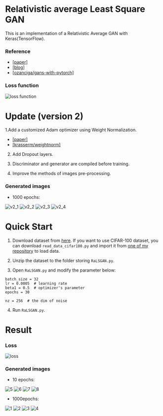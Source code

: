 # Relativistic average Least Square GAN

This is an implementation of a Relativistic Average GAN with Keras(TensorFlow).

### Reference
* [[paper]](https://arxiv.org/abs/1807.00734)
* [[blog]](https://ajolicoeur.wordpress.com/relativisticgan)
* [[ozanciga/gans-with-pytorch]](https://github.com/ozanciga/gans-with-pytorch)

### Loss function
![loss function](https://raw.githubusercontent.com/ImLaoBJie/RaLSGAN/master/images/lossfunction.png "loss function")

# Update (version 2)

1.Add a customized Adam optimizer using Weight Normalization.

* [[paper]](https://arxiv.org/pdf/1704.03971.pdf)
* [[krasserm/weightnorm]](https://github.com/krasserm/weightnorm/tree/master/keras_2)

2. Add Dropout layers.

3. Discriminator and generator are compiled before training.

4. Improve the methods of images pre-processing.

### Generated images

* 1000 epochs:

![v2_1](https://raw.githubusercontent.com/ImLaoBJie/RaLSGAN/master/images/v2_1.png "v2_1") ![v2_2](https://raw.githubusercontent.com/ImLaoBJie/RaLSGAN/master/images/v2_2.png "v2_2") ![v2_3](https://raw.githubusercontent.com/ImLaoBJie/RaLSGAN/master/images/v2_3.png "v2_3") ![v2_4](https://raw.githubusercontent.com/ImLaoBJie/RaLSGAN/master/images/v2_4.png "v2_4")

# Quick Start

1. Download dataset from [here](https://www.kaggle.com/c/generative-dog-images/data).
If you want to use CIFAR-100 dataset, you can download `read_data_cifar100.py` and import it from [one of my repository](https://github.com/ImLaoBJie/yolo3sort) to load data.

2. Unzip the dataset to the folder storing `RaLSGAN.py`.

3. Open `RaLSGAN.py` and modify the parameter below:

```
batch_size = 32
lr = 0.0005  # learning rate
beta1 = 0.5  # optimizer's parameter
epochs = 30

nz = 256  # the dim of noise
```

4. Run `RaLSGAN.py`.

# Result

### Loss
![loss](https://raw.githubusercontent.com/ImLaoBJie/RaLSGAN/master/images/loss.png "loss")

### Generated images

* 10 epochs:

![5](https://raw.githubusercontent.com/ImLaoBJie/RaLSGAN/master/images/5.png "5") ![6](https://raw.githubusercontent.com/ImLaoBJie/RaLSGAN/master/images/6.png "6") ![7](https://raw.githubusercontent.com/ImLaoBJie/RaLSGAN/master/images/7.png "7") ![8](https://raw.githubusercontent.com/ImLaoBJie/RaLSGAN/master/images/8.png "8")
* 1000epochs:

![1](https://raw.githubusercontent.com/ImLaoBJie/RaLSGAN/master/images/1.png "1") ![2](https://raw.githubusercontent.com/ImLaoBJie/RaLSGAN/master/images/2.png "2") ![3](https://raw.githubusercontent.com/ImLaoBJie/RaLSGAN/master/images/3.png "3") ![4](https://raw.githubusercontent.com/ImLaoBJie/RaLSGAN/master/images/4.png "4")
